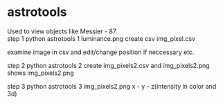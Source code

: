 # astrotools  
 Used to view objects like Messier - 87.    
step 1
python astrotools 1 luminance.png
create csv img_pixel.csv

examine image in csv and edit/change position if neccessary etc.

step 2
python astrotools 2
create img_pixels2.csv and img_pixels2.png
shows img_pixels2.png

step 3
python astrotools 3 img_pixels2.png
x - y - z(intensity in color and 3d)


